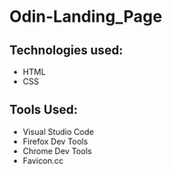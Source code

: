 # Odin-Landing_Page


## Technologies used:
* HTML
* CSS

## Tools Used:
* Visual Studio Code
* Firefox Dev Tools
* Chrome Dev Tools
* Favicon.cc
